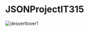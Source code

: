 # JSONProjectIT315
![dessertlover1](https://user-images.githubusercontent.com/102265329/167273506-3f6bc181-2267-4358-a45d-e227a7a9572b.jpg)
